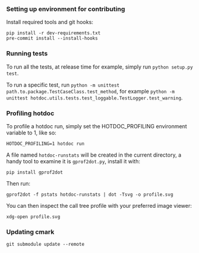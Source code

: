 ### Setting up environment for contributing

Install required tools and git hooks:
```
pip install -r dev-requirements.txt
pre-commit install --install-hooks
```

### Running tests

To run all the tests, at release time for example, simply run `python setup.py test`.

To run a specific test, run `python -m unittest path.to.package.TestCaseClass.test_method`, for example `python -m unittest hotdoc.utils.tests.test_loggable.TestLogger.test_warning`.

### Profiling hotdoc

To profile a hotdoc run, simply set the HOTDOC_PROFILING environment variable to 1, like so:

```
HOTDOC_PROFILING=1 hotdoc run
```

A file named `hotdoc-runstats` will be created in the current directory, a handy tool to examine it is `gprof2dot.py`, install it with:

```
pip install gprof2dot
```

Then run:

```
gprof2dot -f pstats hotdoc-runstats | dot -Tsvg -o profile.svg
```

You can then inspect the call tree profile with your preferred image viewer:

```
xdg-open profile.svg
```

### Updating cmark

```
git submodule update --remote
```
